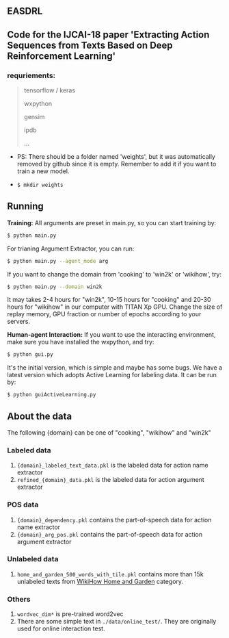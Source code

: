 ## EASDRL
## Code for the IJCAI-18 paper 'Extracting Action Sequences from Texts Based on Deep Reinforcement Learning'

### requriements:

> tensorflow / keras
>
> wxpython
>
> gensim
>
> ipdb 
>
> ...



* PS: There should be a folder named 'weights', but it was automatically removed by github since it is empty. Remember to add it if you want to train a new model.

* ```bash
  $ mkdir weights
  ```



## Running

**Training:**  All arguments are preset in main.py, so you can start training by:  

```bash
$ python main.py
```

For trianing Argument Extractor, you can run:

```bash
$ python main.py --agent_mode arg
```

If you want to change the domain from 'cooking' to 'win2k' or 'wikihow', try:

```bash
$ python main.py --domain win2k
```

It may takes 2-4 hours for "win2k", 10-15 hours for "cooking" and 20-30 hours for "wikihow" in our computer with TITAN Xp GPU. Change the size of replay memory, GPU fraction or number of epochs according to your servers.



**Human-agent Interaction:** If you want to use the interacting environment,   make sure you have installed the wxpython, and try:

```bash
$ python gui.py
```

It's the initial version, which is simple and maybe has some bugs. We have a latest version which adopts Active Learning for labeling data. It can be run by:

```bash
$ python guiActiveLearning.py
```



## About the data

The following {domain} can be one of "cooking", "wikihow" and "win2k"

### Labeled data

1. ``{domain}_labeled_text_data.pkl`` is the labeled data for action name extractor
2. ``refined_{domain}_data.pkl`` is the labeled data for action argument extractor

### POS data
1. ``{domain}_dependency.pkl`` contains the part-of-speech data for action name extractor
2. ``{domain}_arg_pos.pkl`` contains the part-of-speech data for action argument extractor

### Unlabeled data 
1. ``home_and_garden_500_words_with_tile.pkl`` contains more than 15k unlabeled texts from [WikiHow Home and Garden](https://www.wikihow.com/Category:Home-and-Garden)  category.



### Others

1. ``wordvec_dim*`` is pre-trained word2vec 
2. There are some simple text in ``./data/online_test/``.  They are originally used for online interaction test.